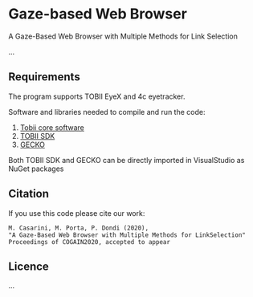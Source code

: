 # Gaze-based Web Browser
A Gaze-Based Web Browser with Multiple Methods for Link Selection

...

## Requirements
The program supports TOBII EyeX and 4c eyetracker. 

Software and libraries needed to compile and run the code:
1. [Tobii core software](https://gaming.tobii.com/getstarted/)
2. [TOBII SDK](https://github.com/ojasiiitd/CoreSDK)
3. [GECKO](https://developer.mozilla.org/en-US/docs/Mozilla/Gecko/Gecko_SDK)

Both TOBII SDK and GECKO can be directly imported in VisualStudio as NuGet packages

## Citation
If you use this code please cite our work:
```
M. Casarini, M. Porta, P. Dondi (2020), 
"A Gaze-Based Web Browser with Multiple Methods for LinkSelection" 
Proceedings of COGAIN2020, accepted to appear
```

## Licence
...
